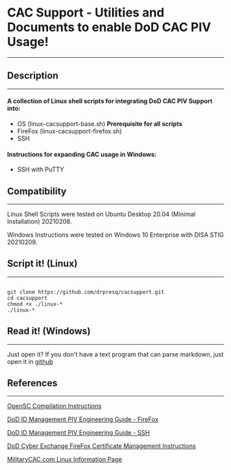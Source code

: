 # CAC Support - Utilities and Documents to enable DoD CAC PIV Usage!

---


## Description

---

#### A collection of Linux shell scripts for integrating DoD CAC PIV Support into:

* OS (linux-cacsupport-base.sh) **Prerequisite for all scripts**
* FireFox (linux-cacsupport-firefox.sh)
* SSH

#### Instructions for expanding CAC usage in Windows:

* SSH with PuTTY

## Compatibility

---

Linux Shell Scripts were tested on Ubuntu Desktop 20.04 (Minimal Installation) 20210208.

Windows Instructions were tested on Windows 10 Enterprise with DISA STIG 20210209.


## Script it! (Linux)

---


```

git clone https://github.com/drpresq/cacsupport.git
cd cacsupport
chmod +x ./linux-*
./linux-*

```

## Read it! (Windows)

---

Just open it? If you don't have a text program that can parse markdown, just open it in [github](https://github.com/drpresq/cacsupport/blob/main/windows-cacsupport-ssh.md)


## References

---

[OpenSC Compilation Instructions](https://github.com/OpenSC/OpenSC/wiki/Compiling-and-Installing-on-Unix-flavors)

[DoD ID Management PIV Engineering Guide - FireFox](https://piv.idmanagement.gov/engineering/firefox/)

[DoD ID Management PIV Engineering Guide - SSH](https://piv.idmanagement.gov/engineering/ssh/)

[DoD Cyber Exchange FireFox Certificate Management Instructions](https://public.cyber.mil/pki-pke/end-users/getting-started/linux-firefox/)

[MilitaryCAC.com Linux Information Page](https://militarycac.com/linux.htm)
